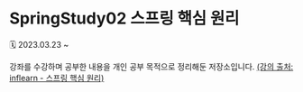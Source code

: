# SpringStudy02 스프링 핵심 원리

🗓️ 2023.03.23 ~

강좌를 수강하며 공부한 내용을 개인 공부 목적으로 정리해둔 저장소입니다. <a href="https://www.inflearn.com/course/%EC%8A%A4%ED%94%84%EB%A7%81-%ED%95%B5%EC%8B%AC-%EC%9B%90%EB%A6%AC-%EA%B8%B0%EB%B3%B8%ED%8E%B8/dashboard"> (강의 출처: inflearn - 스프링 핵심 원리) </a>
